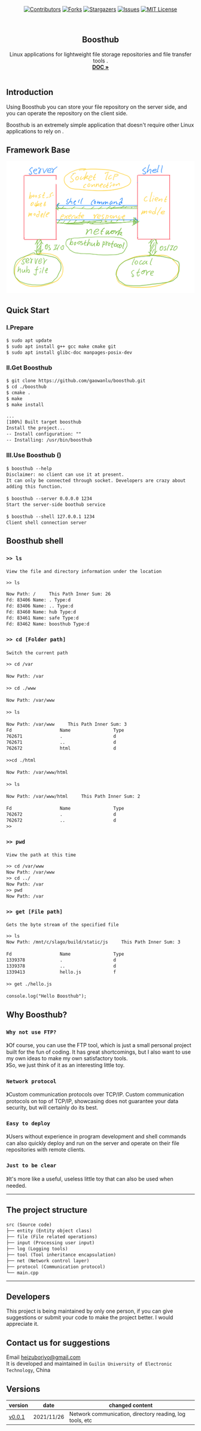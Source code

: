 
<div align="center">  

[![Contributors][contributors-shield]][contributors-url]
[![Forks][forks-shield]][forks-url]
[![Stargazers][stars-shield]][stars-url]
[![Issues][issues-shield]][issues-url]
[![MIT License][license-shield]][license-url]

</div>  

<!-- PROJECT LOGO -->
<br />
<div align="center">
  <h2 align="center">Boosthub</h2>

  <p align="center">
    Linux applications for lightweight file storage repositories and file transfer tools .
    <br />
    <a href="https://github.com/gaowanlu/boosthub"><strong>DOC »</strong></a>
    <br />
    <br />
  </p>
</div> 





## Introduction  
Using Boosthub you can store your file repository on the server side, and you can operate the repository on the client side.    

Boosthub is an extremely simple application that doesn't require other Linux applications to rely on .  

## Framework Base  

<div align="center">

![framework base](./images/3835BCB193E583DBC3CEE458262128A2.png)  

</div>

 


## Quick Start 
###  Ⅰ.Prepare  
```  
$ sudo apt update 
$ sudo apt install g++ gcc make cmake git 
$ sudo apt install glibc-doc manpages-posix-dev 
``` 

### Ⅱ.Get Boosthub
```shell 
$ git clone https://github.com/gaowanlu/boosthub.git  
$ cd ./boosthub 
$ cmake . 
$ make 
$ make install 
```
```code 
...
[100%] Built target boosthub
Install the project...
-- Install configuration: ""
-- Installing: /usr/bin/boosthub
```
### Ⅲ.Use Boosthub ()
```
$ boosthub --help  
Disclaimer: no client can use it at present. 
It can only be connected through socket. Developers are crazy about adding this function.  

$ boosthub --server 0.0.0.0 1234  
Start the server-side boothub service  

$ boosthub --shell 127.0.0.1 1234  
Client shell connection server  

``` 




## Boosthub shell  
### `>> ls`  
`View the file and directory information under the location`  

```shell
>> ls
```
```shell
Now Path: /     This Path Inner Sum: 26 
Fd: 83406 Name: . Type:d 
Fd: 83406 Name: .. Type:d 
Fd: 83460 Name: hub Type:d 
Fd: 83461 Name: safe Type:d 
Fd: 83462 Name: boosthub Type:d 
```  

### `>> cd [Folder path]` 
`Switch the current path` 

```shell  
>> cd /var

Now Path: /var  

>> cd ./www

Now Path: /var/www  

>> ls

Now Path: /var/www     This Path Inner Sum: 3 
Fd              	Name            	Type            
762671          	.               	d               
762671          	..              	d               
762672          	html            	d               

>>cd ./html

Now Path: /var/www/html  

>> ls

Now Path: /var/www/html     This Path Inner Sum: 2 

Fd              	Name            	Type            
762672          	.               	d               
762672          	..              	d               
>>
``` 

### `>> pwd` 
`View the path at this time`  
```shell 
>> cd /var/www
Now Path: /var/www  
>> cd ../
Now Path: /var  
>> pwd
Now Path: /var 
``` 

### `>> get [File path]` 
`Gets the byte stream of the specified file` 
```shell 
>> ls
Now Path: /mnt/c/slago/build/static/js     This Path Inner Sum: 3 

Fd              	Name            	Type            
1339378         	.               	d               
1339378         	..              	d               
1339413         	hello.js	        f               

>> get ./hello.js  

console.log("Hello Boosthub"); 
```

## Why Boosthub? 
### `Why not use FTP?` 


》Of course, you can use the FTP tool, which is just a small personal project built for the fun of coding. It has great shortcomings, but I also want to use my own ideas to make my own satisfactory tools.  
》So, we just think of it as an interesting little toy.
 
### `Network protocol `


》Custom communication protocols over TCP/IP. Custom communication protocols on top of TCP/IP, showcasing does not guarantee your data security, but will certainly do its best.

### `Easy to deploy` 

》Users without experience in program development and shell commands can also quickly deploy and run on the server and operate on their file repositories with remote clients.

### `Just to be clear`  

》It's more like a useful, useless little toy that can also be used when needed.

---

## The project structure  

    src (Source code)
    ├── entity (Entity object class)
    ├── file (File related operations)
    ├── input (Processing user input)
    ├── log (Logging tools)
    ├── tool (Tool inheritance encapsulation) 
    ├── net (Network control layer)  
    ├── protocol (Communication protocol)  
    └── main.cpp 

---

## Developers  

This project is being maintained by only one person, if you can give suggestions or submit your code to make the project better. I would appreciate it.   



## Contact us for suggestions  
Email heizuboriyo@gmail.com  
It is developed and maintained in  `Guilin University of Electronic Technology`, China  



## Versions  

|  version   |  date  | changed content |  
|  ----  | ----  |----|  
| [v0.0.1]( )  | 2021/11/26 | Network communication, directory reading, log tools, etc |  



<!-- MARKDOWN LINKS & IMAGES -->
<!-- https://www.markdownguide.org/basic-syntax/#reference-style-links -->
[contributors-shield]: https://img.shields.io/github/contributors/gaowanlu/boosthub.svg?style=for-the-badge
[contributors-url]: https://github.com/gaowanlu/boosthub/graphs/contributors
[forks-shield]: https://img.shields.io/github/forks/gaowanlu/boosthub.svg?style=for-the-badge
[forks-url]: https://github.com/gaowanlu/boosthub/network/members
[stars-shield]: https://img.shields.io/github/stars/gaowanlu/boosthub.svg?style=for-the-badge
[stars-url]: https://github.com/gaowanlu/boosthub/stargazers
[issues-shield]: https://img.shields.io/github/issues/gaowanlu/boosthub.svg?style=for-the-badge
[issues-url]: https://github.com/gaowanlu/boosthub/issues
[license-shield]: https://img.shields.io/github/license/gaowanlu/boosthub.svg?style=for-the-badge
[license-url]: https://github.com/gaowanlu/boosthub/blob/master/LICENSE.txt
